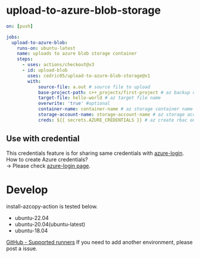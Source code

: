 # upload-to-azure-blob-storage

```yaml
on: [push]

jobs:
  upload-to-azure-blob:
    runs-on: ubuntu-latest
    name: uploads to azure blob storage container
    steps:
      - uses: actions/checkout@v3
      - id: upload-blob
        uses: cedric05/upload-to-azure-blob-storage@v1
        with:
            source-file: a.out # source file to upload
            base-project-path: c++_projects/first-project # az backup directory
            target-file: hello-world # az target file name
            overwrite: 'true' #optional
            container-name: container-name # az storage container name
            storage-account-name: storage-account-name # az storage account name
            creds: ${{ secrets.AZURE_CREDENTIALS }} # az create rbac output
```

## Use with credential

This credentials feature is for sharing same credentials with [azure-login](https://github.com/marketplace/actions/azure-login).  
How to create Azure credentials?  
-> Please check [azure-login page](https://github.com/marketplace/actions/azure-login#configure-azure-credentials).

# Develop

install-azcopy-action is tested below.
- ubuntu-22.04
- ubuntu-20.04(ubuntu-latest)
- ubuntu-18.04

[GitHub - Supported runners](https://docs.github.com/en/free-pro-team@latest/actions/reference/specifications-for-github-hosted-runners#supported-runners-and-hardware-resources)
If you need to add another environment, please post a issue.